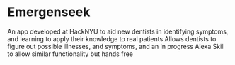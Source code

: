 # Emergenseek
An app developed at HackNYU to aid new dentists in identifying symptoms, and learning to apply their knowledge to real patients
Allows dentists to figure out possible illnesses, and symptoms, and an in progress Alexa Skill to allow similar functionality but hands free
